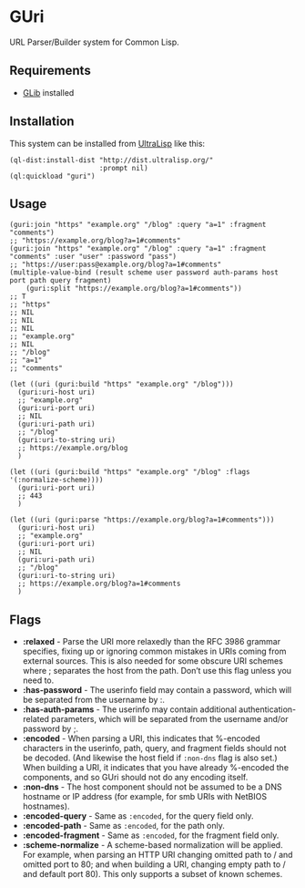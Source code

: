 # GUri

URL Parser/Builder system for Common Lisp.

## Requirements

- [GLib](https://gitlab.gnome.org/GNOME/glib) installed

## Installation

This system can be installed from [UltraLisp](https://ultralisp.org/) like this:

```common-lisp
(ql-dist:install-dist "http://dist.ultralisp.org/"
                      :prompt nil)
(ql:quickload "guri")
```

## Usage

```common-lisp
(guri:join "https" "example.org" "/blog" :query "a=1" :fragment "comments")
;; "https://example.org/blog?a=1#comments"
(guri:join "https" "example.org" "/blog" :query "a=1" :fragment "comments" :user "user" :password "pass")
;; "https://user:pass@example.org/blog?a=1#comments"
(multiple-value-bind (result scheme user password auth-params host port path query fragment)
    (guri:split "https://example.org/blog?a=1#comments"))
;; T
;; "https"
;; NIL
;; NIL
;; NIL
;; "example.org"
;; NIL
;; "/blog"
;; "a=1"
;; "comments"

(let ((uri (guri:build "https" "example.org" "/blog")))
  (guri:uri-host uri)
  ;; "example.org"
  (guri:uri-port uri)
  ;; NIL
  (guri:uri-path uri)
  ;; "/blog"
  (guri:uri-to-string uri)
  ;; https://example.org/blog
  )

(let ((uri (guri:build "https" "example.org" "/blog" :flags '(:normalize-scheme))))
  (guri:uri-port uri)
  ;; 443
  )

(let ((uri (guri:parse "https://example.org/blog?a=1#comments")))
  (guri:uri-host uri)
  ;; "example.org"
  (guri:uri-port uri)
  ;; NIL
  (guri:uri-path uri)
  ;; "/blog"
  (guri:uri-to-string uri)
  ;; https://example.org/blog?a=1#comments
  )

```

## Flags

- **:relaxed** - Parse the URI more relaxedly than the RFC 3986 grammar specifies, fixing up or ignoring common mistakes in URIs coming from external sources. This is also needed for some obscure URI schemes where ; separates the host from the path. Don’t use this flag unless you need to.
- **:has-password** - The userinfo field may contain a password, which will be separated from the username by :.
- **:has-auth-params** - The userinfo may contain additional authentication-related parameters, which will be separated from the username and/or password by ;.
- **:encoded** - When parsing a URI, this indicates that %-encoded characters in the userinfo, path, query, and fragment fields should not be decoded. (And likewise the host field if `:non-dns` flag is also set.) When building a URI, it indicates that you have already %-encoded the components, and so GUri should not do any encoding itself.
- **:non-dns** - The host component should not be assumed to be a DNS hostname or IP address (for example, for smb URIs with NetBIOS hostnames).
- **:encoded-query** - Same as `:encoded`, for the query field only.
- **:encoded-path** - Same as `:encoded`, for the path only.
- **:encoded-fragment** - Same as `:encoded`, for the fragment field only.
- **:scheme-normalize** - A scheme-based normalization will be applied. For example, when parsing an HTTP URI changing omitted path to / and omitted port to 80; and when building a URI, changing empty path to / and default port 80). This only supports a subset of known schemes.
